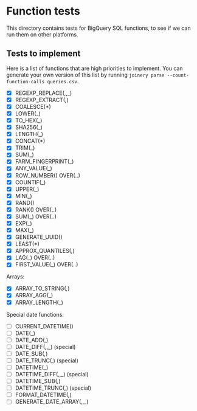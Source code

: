 # Function tests

This directory contains tests for BigQuery SQL functions, to see if we can run
them on other platforms.

## Tests to implement

Here is a list of functions that are high priorities to implement. You can
generate your own version of this list by running `joinery parse
--count-function-calls queries.csv`.

- [x] REGEXP_REPLACE(_,_,_)
- [x] REGEXP_EXTRACT(_,_)
- [x] COALESCE(*)
- [x] LOWER(_)
- [x] TO_HEX(_)
- [x] SHA256(_)
- [x] LENGTH(_)
- [x] CONCAT(*)
- [x] TRIM(_)
- [x] SUM(_)
- [x] FARM_FINGERPRINT(_)
- [x] ANY_VALUE(_)
- [x] ROW_NUMBER() OVER(..)
- [x] COUNTIF(_)
- [x] UPPER(_)
- [x] MIN(_)
- [x] RAND()
- [x] RANK() OVER(..)
- [x] SUM(_) OVER(..)
- [x] EXP(_)
- [x] MAX(_)
- [x] GENERATE_UUID()
- [x] LEAST(*)
- [x] APPROX_QUANTILES(_,_)
- [x] LAG(_) OVER(..)
- [x] FIRST_VALUE(_) OVER(..)

Arrays:

- [x] ARRAY_TO_STRING(_,_)
- [x] ARRAY_AGG(_)
- [x] ARRAY_LENGTH(_)

Special date functions:

- [ ] CURRENT_DATETIME()
- [ ] DATE(_)
- [ ] DATE_ADD(_,_)
- [ ] DATE_DIFF(_,_,_) (special)
- [ ] DATE_SUB(_,_)
- [ ] DATE_TRUNC(_,_) (special)
- [ ] DATETIME(_)
- [ ] DATETIME_DIFF(_,_,_) (special)
- [ ] DATETIME_SUB(_,_)
- [ ] DATETIME_TRUNC(_,_) (special)
- [ ] FORMAT_DATETIME(_,_)
- [ ] GENERATE_DATE_ARRAY(_,_,_)
